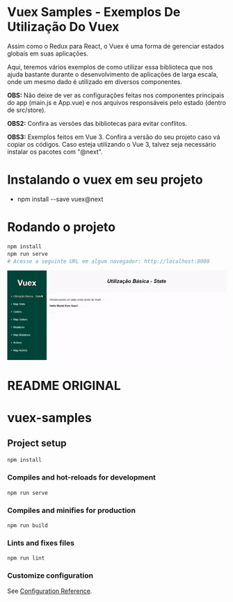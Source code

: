 # Vuex Samples - Exemplos De Utilização Do Vuex
Assim como o Redux para React, o Vuex é uma forma de gerenciar estados globais em suas aplicações.

Aqui, teremos vários exemplos de como utilizar essa biblioteca que nos ajuda bastante durante o desenvolvimento de aplicações de larga escala, onde um mesmo dado é utilizado em diversos componentes.

**OBS:** Não deixe de ver as configurações feitas nos componentes principais do app (main.js e App.vue) e nos arquivos responsáveis pelo estado (dentro de src/store).

**OBS2:** Confira as versões das bibliotecas para evitar conflitos.

**OBS3:** Exemplos feitos em Vue 3. Confira a versão do seu projeto caso vá copiar os códigos. Caso esteja utilizando o Vue 3, talvez seja necessário instalar os pacotes com "@next".

# Instalando o vuex em seu projeto
- npm install --save vuex@next

# Rodando o projeto
```bash
npm install
npm run serve
# Acesse a seguinte URL em algum navegador: http://localhost:8080
```

<img src="https://raw.githubusercontent.com/CaioAFA/vue-vuex-samples/master/preview/preview.gif" />

# README ORIGINAL
# vuex-samples

## Project setup
```
npm install
```

### Compiles and hot-reloads for development
```
npm run serve
```

### Compiles and minifies for production
```
npm run build
```

### Lints and fixes files
```
npm run lint
```

### Customize configuration
See [Configuration Reference](https://cli.vuejs.org/config/).
